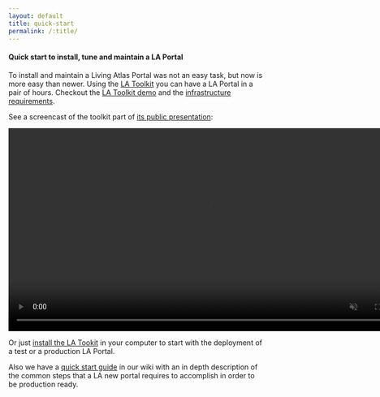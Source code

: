```yaml
---
layout: default
title: quick-start
permalink: /:title/
---
```


<h4>Quick start to install, tune and maintain a LA Portal</h4>

To install and maintain a Living Atlas Portal was not an easy task, but now is more easy than newer. Using the [LA Toolkit](https://github.com/living-atlases/la-toolkit) you can have a LA Portal in a pair of hours. Checkout the [LA Toolkit demo](https://toolkit-demo.l-a.site/) and the [infrastructure requirements](https://github.com/AtlasOfLivingAustralia/documentation/wiki/Infrastructure-Requirements).

See a screencast of the toolkit part of [its public presentation](https://datos.gbif.es/others/la-toolkit-gbif-presentation-2021.html):

<video controls="" muted="" class="bg my-20" width="800"><source src="https://github.com/living-atlases/la-toolkit/blob/master/screenshots/creation.webm?raw=true" type="video/webm">Your browser does not support the video type.</video>

Or just [install the LA Tookit](https://github.com/living-atlases/la-toolkit#prerequisites) in your computer to start with the deployment of a test or a production LA Portal.


Also we have a [quick start guide](https://github.com/AtlasOfLivingAustralia/documentation/wiki/LA-Quick-Start-Guide) in our wiki with an in depth description of the common steps that a LA new portal requires to accomplish in order to be production ready. 
